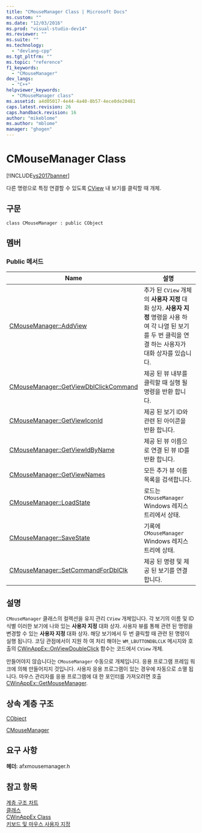 ```yaml
---
title: "CMouseManager Class | Microsoft Docs"
ms.custom: ""
ms.date: "12/03/2016"
ms.prod: "visual-studio-dev14"
ms.reviewer: ""
ms.suite: ""
ms.technology: 
  - "devlang-cpp"
ms.tgt_pltfrm: ""
ms.topic: "reference"
f1_keywords: 
  - "CMouseManager"
dev_langs: 
  - "C++"
helpviewer_keywords: 
  - "CMouseManager class"
ms.assetid: a4d05017-4e44-4a40-8b57-4ece0de20481
caps.latest.revision: 26
caps.handback.revision: 16
author: "mikeblome"
ms.author: "mblome"
manager: "ghogen"
---
```

# CMouseManager Class
[!INCLUDE[vs2017banner](../../assembler/inline/includes/vs2017banner.md)]

다른 명령으로 특정 연결할 수 있도록  [CView](../../mfc/reference/cview-class.md) 내 보기를 클릭할 때 개체.  
  
## 구문  
  
```  
class CMouseManager : public CObject  
```  
  
## 멤버  
  
### Public 메서드  
  
|Name|설명|  
|----------|--------|  
|[CMouseManager::AddView](../Topic/CMouseManager::AddView.md)|추가 된 `CView` 개체의  **사용자 지정** 대화 상자.  **사용자 지정** 명령을 사용 하 여 각 나열 된 보기를 두 번 클릭을 연결 하는 사용자가 대화 상자를 있습니다.|  
|[CMouseManager::GetViewDblClickCommand](../Topic/CMouseManager::GetViewDblClickCommand.md)|제공 된 뷰 내부를 클릭할 때 실행 될 명령을 반환 합니다.|  
|[CMouseManager::GetViewIconId](../Topic/CMouseManager::GetViewIconId.md)|제공 된 보기 ID와 관련 된 아이콘을 반환 합니다.|  
|[CMouseManager::GetViewIdByName](../Topic/CMouseManager::GetViewIdByName.md)|제공 된 뷰 이름으로 연결 된 뷰 ID를 반환 합니다.|  
|[CMouseManager::GetViewNames](../Topic/CMouseManager::GetViewNames.md)|모든 추가 뷰 이름 목록을 검색합니다.|  
|[CMouseManager::LoadState](../Topic/CMouseManager::LoadState.md)|로드는 `CMouseManager` Windows 레지스트리에서 상태.|  
|[CMouseManager::SaveState](../Topic/CMouseManager::SaveState.md)|기록에 `CMouseManager` Windows 레지스트리에 상태.|  
|[CMouseManager::SetCommandForDblClk](../Topic/CMouseManager::SetCommandForDblClk.md)|제공 된 명령 및 제공 된 보기를 연결합니다.|  
  
## 설명  
 `CMouseManager` 클래스의 컬렉션을 유지 관리 `CView` 개체입니다.  각 보기의 이름 및 ID 식별  이러한 보기에 나와 있는  **사용자 지정** 대화 상자.  사용자 뷰를 통해 관련 된 명령을 변경할 수 있는  **사용자 지정** 대화 상자.  해당 보기에서 두 번 클릭할 때 관련 된 명령이 실행 됩니다.  코딩 관점에서이 지원 하 여 처리 해야는 `WM_LBUTTONDBLCLK` 메시지와 호출의 [CWinAppEx::OnViewDoubleClick](../Topic/CWinAppEx::OnViewDoubleClick.md) 함수는 코드에서 `CView` 개체.  
  
 만들어야지 않습니다는 `CMouseManager` 수동으로 개체입니다.  응용 프로그램 프레임 워크에 의해 만들어지지 것입니다.  사용자 응용 프로그램이 있는 경우에 자동으로 소멸 됩니다.  마우스 관리자를 응용 프로그램에 대 한 포인터를 가져오려면 호출 [CWinAppEx::GetMouseManager](../Topic/CWinAppEx::GetMouseManager.md).  
  
## 상속 계층 구조  
 [CObject](../../mfc/reference/cobject-class.md)  
  
 [CMouseManager](../../mfc/reference/cmousemanager-class.md)  
  
## 요구 사항  
 **헤더:** afxmousemanager.h  
  
## 참고 항목  
 [계층 구조 차트](../../mfc/hierarchy-chart.md)   
 [클래스](../../mfc/reference/mfc-classes.md)   
 [CWinAppEx Class](../../mfc/reference/cwinappex-class.md)   
 [키보드 및 마우스 사용자 지정](../../mfc/keyboard-and-mouse-customization.md)